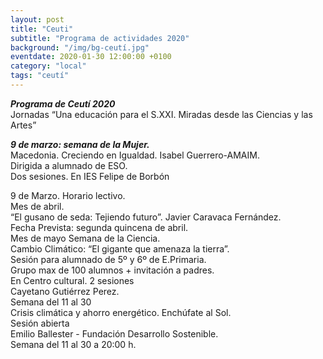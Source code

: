 ```yaml
---
layout: post
title: "Ceuti"
subtitle: "Programa de actividades 2020"
background: "/img/bg-ceutí.jpg"
eventdate: 2020-01-30 12:00:00 +0100
category: "local"
tags: "ceutí"
---
```


***Programa de Ceutí 2020***  
Jornadas “Una educación para el S.XXI. Miradas desde las Ciencias y las Artes”  


***9 de marzo: semana de la Mujer.***  
Macedonia. Creciendo en Igualdad.  Isabel Guerrero-AMAIM.  
Dirigida a alumnado de ESO.  
Dos sesiones. En IES Felipe de Borbón  

9 de Marzo. Horario lectivo.  
Mes de abril.  
“El gusano de seda: Tejiendo futuro”. Javier Caravaca Fernández.  
Fecha Prevista: segunda quincena de abril.  
Mes de mayo Semana de la Ciencia.  
Cambio Climático: “El gigante que amenaza la tierra”.  
Sesión para alumnado de 5º y 6º de E.Primaria.  
Grupo max de 100 alumnos + invitación a padres.  
En Centro cultural. 2 sesiones  
Cayetano Gutiérrez Perez.  
Semana del 11 al 30   
Crisis climática y ahorro energético. Enchúfate al Sol.  
Sesión abierta  
Emilio Ballester - Fundación Desarrollo Sostenible.  
Semana del 11 al 30 a 20:00 h.  
